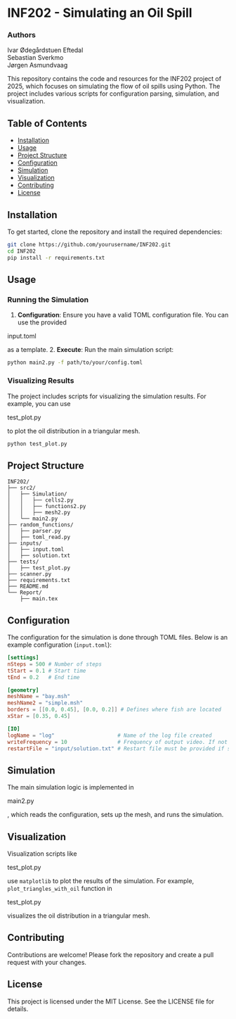 # INF202 - Simulating an Oil Spill

### Authors
Ivar Ødegårdstuen Eftedal  
Sebastian Sverkmo  
Jørgen Asmundvaag

This repository contains the code and resources for the INF202 project of 2025, which focuses on simulating the flow of oil spills using Python. The project includes various scripts for configuration parsing, simulation, and visualization.

## Table of Contents
- [Installation](#installation)
- [Usage](#usage)
- [Project Structure](#project-structure)
- [Configuration](#configuration)
- [Simulation](#simulation)
- [Visualization](#visualization)
- [Contributing](#contributing)
- [License](#license)

## Installation

To get started, clone the repository and install the required dependencies:

```bash
git clone https://github.com/yourusername/INF202.git
cd INF202
pip install -r requirements.txt
```

## Usage

### Running the Simulation

1. **Configuration**: Ensure you have a valid TOML configuration file. You can use the provided 

input.toml

 as a template.
2. **Execute**: Run the main simulation script:

```bash
python main2.py -f path/to/your/config.toml
```

### Visualizing Results

The project includes scripts for visualizing the simulation results. For example, you can use 

test_plot.py

 to plot the oil distribution in a triangular mesh.

```bash
python test_plot.py
```

## Project Structure

```
INF202/
├── src2/
│   ├── Simulation/
│   │   ├── cells2.py
│   │   ├── functions2.py
│   │   ├── mesh2.py
│   └── main2.py
├── random_functions/
│   ├── parser.py
│   ├── toml_read.py
├── inputs/
│   ├── input.toml
│   ├── solution.txt
├── tests/
│   ├── test_plot.py
├── scanner.py
├── requirements.txt
├── README.md
└── Report/
    ├── main.tex
```

## Configuration

The configuration for the simulation is done through TOML files. Below is an example configuration (`input.toml`):

```toml
[settings]
nSteps = 500 # Number of steps
tStart = 0.1 # Start time
tEnd = 0.2   # End time

[geometry]
meshName = "bay.msh"
meshName2 = "simple.msh"
borders = [[0.0, 0.45], [0.0, 0.2]] # Defines where fish are located
xStar = [0.35, 0.45]

[IO]
logName = "log"                    # Name of the log file created
writeFrequency = 10                # Frequency of output video. If not provided, no video is recorded
restartFile = "input/solution.txt" # Restart file must be provided if start time is provided.
```

## Simulation

The main simulation logic is implemented in 

main2.py

, which reads the configuration, sets up the mesh, and runs the simulation.

## Visualization

Visualization scripts like 

test_plot.py

 use `matplotlib` to plot the results of the simulation. For example, `plot_triangles_with_oil` function in 

test_plot.py

 visualizes the oil distribution in a triangular mesh.

## Contributing

Contributions are welcome! Please fork the repository and create a pull request with your changes.

## License

This project is licensed under the MIT License. See the LICENSE file for details.
```
